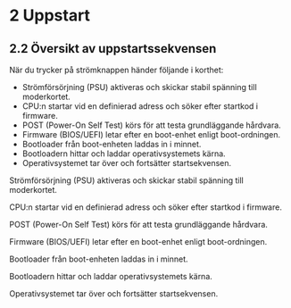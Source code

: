 # 2 Uppstart

## 2.2 Översikt av uppstartssekvensen

När du trycker på strömknappen händer följande i korthet:


- Strömförsörjning (PSU) aktiveras och skickar stabil spänning till moderkortet.
- CPU:n startar vid en definierad adress och söker efter startkod i firmware.
- POST (Power-On Self Test) körs för att testa grundläggande hårdvara.
- Firmware (BIOS/UEFI) letar efter en boot-enhet enligt boot-ordningen.
- Bootloader från boot-enheten laddas in i minnet.
- Bootloadern hittar och laddar operativsystemets kärna.
- Operativsystemet tar över och fortsätter startsekvensen.

Strömförsörjning (PSU) aktiveras och skickar stabil spänning till moderkortet.

CPU:n startar vid en definierad adress och söker efter startkod i firmware.

POST (Power-On Self Test) körs för att testa grundläggande hårdvara.

Firmware (BIOS/UEFI) letar efter en boot-enhet enligt boot-ordningen.

Bootloader från boot-enheten laddas in i minnet.

Bootloadern hittar och laddar operativsystemets kärna.

Operativsystemet tar över och fortsätter startsekvensen.


